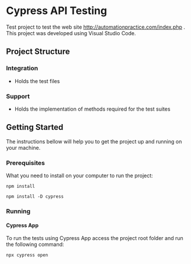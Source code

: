 # Cypress API Testing

Test project to test the web site http://automationpractice.com/index.php .
This project was developed using Visual Studio Code.

## Project Structure

### Integration

* Holds the test files

### Support

* Holds the implementation of methods required for the test suites

## Getting Started

The instructions bellow will help you to get the project up and running on your machine.

### Prerequisites

What you need to install on your computer to run the project:

```
npm install
```

```
npm install -D cypress
```

### Running

#### Cypress App
To run the tests using Cypress App access the project root folder and run the following command:

```
npx cypress open
```

